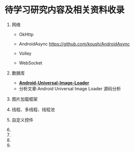 # 待学习研究内容及相关资料收录

1. 网络
	* OkHttp

    * AndroidAsync https://github.com/koush/AndroidAsync

    * Volley

    * WebSocket
2. 数据库
	* [**Android-Universal-Image-Loader**](https://github.com/nostra13/Android-Universal-Image-Loader)
	* 分析文章:Android Universal Image Loader 源码分析

3. 图片加载框架
4. 线程、多线程、线程池
5. 自定义控件
6. 


    
   
7. 
8. 

9. 



